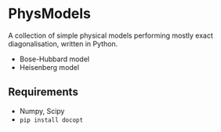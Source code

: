 # PhysModels
A collection of simple physical models performing mostly
exact diagonalisation, written in Python.

* Bose-Hubbard model
* Heisenberg model

## Requirements
* Numpy, Scipy
* `pip install docopt`
